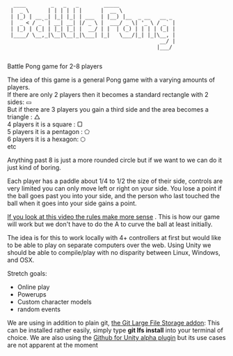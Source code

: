 ```
  ____        _   _   _        _____                  
 |  _ \      | | | | | |      |  __ \                 
 | |_) | __ _| |_| |_| | ___  | |__) |__  _ __   __ _ 
 |  _ < / _` | __| __| |/ _ \ |  ___/ _ \| '_ \ / _` |
 | |_) | (_| | |_| |_| |  __/ | |  | (_) | | | | (_| |
 |____/ \__,_|\__|\__|_|\___| |_|   \___/|_| |_|\__, |
                                                 __/ |
                                                |___/ 
                                                
```                                                
Battle Pong game for 2-8 players 



The idea of this game is a general Pong game with a varying amounts of players.  
If there are only 2 players then it becomes a standard rectangle with 2 sides:  ▭  
But if there are 3 players you gain a third side and the area becomes a triangle : △  
4 players it is a square : ▢  
5 players it is a pentagon : ⬠  
6 players it is a hexagon: 	⬡  
etc

Anything past 8 is just a more rounded circle but if we want to we can do it just kind of boring. 

Each player has a paddle about 1/4 to 1/2 the size of their side, controls are very limited you can only move left or right on your side. You lose a point if the ball goes past you into your side, and the person who last touched the ball when it goes into your side gains a point. 

[If you look at this video the rules make more sense](https://youtu.be/9mz-WmzgZyo?t=9) . This is how our game will work but we don't have to do the A to curve the ball at least initially. 

The idea is for this to work locally with 4+ controllers at first but would like to be able to play on separate computers over the web. Using Unity we should be able to compile/play with no disparity between Linux, Windows, and OSX. 


Stretch goals: 
* Online play
* Powerups
* Custom character models
* random events 

We are using in addition to plain git, [the Git Large File Storage addon](https://git-lfs.github.com/):
  This can be installed rather easily, simply type **git lfs install** into your terminal of choice.
We are also using the [Github for Unity alpha plugin](https://github.com/github-for-unity/Unity) but its use cases are not apparent at the moment 
